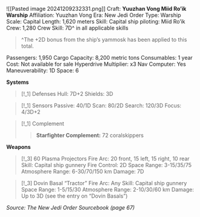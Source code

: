 ![[Pasted image 20241209232331.png]]
Craft: **Yuuzhan Vong Miid Ro’ik Warship**
Affiliation: Yuuzhan Vong
Era: New Jedi Order
Type: Warship
Scale: Capital
Length: 1,620 meters
Skill: Capital ship piloting: Miid Ro’ik
Crew: 1,280
Crew Skill: 7D^ in all applicable skills
> ^The +2D bonus from the ship’s yammosk has been applied to this total.

Passengers: 1,950
Cargo Capacity: 8,200 metric tons
Consumables: 1 year
Cost: Not available for sale
Hyperdrive Multiplier: x3
Nav Computer: Yes
Maneuverability: 1D
Space: 6

**Systems**
> [!_1] Defenses
> Hull: 7D+2
> Shields: 3D

> [!_1] Sensors
> Passive: 40/1D
> Scan: 80/2D
> Search: 120/3D
> Focus: 4/3D+2

> [!_1] Complement
> > **Starfighter Complement:** 72 coralskippers

**Weapons**
> [!_3] 60 Plasma Projectors
> Fire Arc: 20 front, 15 left, 15 right, 10 rear
> Skill: Capital ship gunnery
> Fire Control: 2D
> Space Range: 3-15/35/75
> Atmosphere Range: 6-30/70/150 km
> Damage: 7D

> [!_3] Dovin Basal “Tractor”
> Fire Arc: Any
> Skill: Capital ship gunnery
> Space Range: 1-5/15/30
> Atmosphere Range: 2-10/30/60 km
> Damage: Up to 3D (see the entry on “Dovin Basals”)


*Source: The New Jedi Order Sourcebook (page 67)*